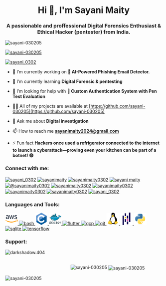 <h1 align="center">Hi 👋, I'm Sayani Maity</h1>
<h3 align="center">A passionable and proffessional Digital Forensics Enthusiast & Ethical Hacker (pentester) from India.</h3>

<p align="left"> <img src="https://komarev.com/ghpvc/?username=sayani-030205&label=Profile%20views&color=0e75b6&style=flat" alt="sayani-030205" /> </p>

<p align="left"> <a href="https://github.com/ryo-ma/github-profile-trophy"><img src="https://github-profile-trophy.vercel.app/?username=sayani-030205" alt="sayani-030205" /></a> </p>

<p align="left"> <a href="https://twitter.com/sayani_0302" target="blank"><img src="https://img.shields.io/twitter/follow/sayani_0302?logo=twitter&style=for-the-badge" alt="sayani_0302" /></a> </p>

- 🔭 I’m currently working on **🧠 AI-Powered Phishing Email Detector.**

- 🌱 I’m currently learning **Digital Forensic & pentesting**

- 🤝 I’m looking for help with **🔐 Custom Authentication System with Pen Test Evaluation**

- 👨‍💻 All of my projects are available at [https://github.com/sayani-030205](https://github.com/sayani-030205)

- 💬 Ask me about **Digital investigation**

- 📫 How to reach me **sayanimaity2024@gmail.com**

- ⚡ Fun fact **Hackers once used a refrigerator connected to the internet to launch a cyberattack—proving even your kitchen can be part of a botnet! 😄**

<h3 align="left">Connect with me:</h3>
<p align="left">
<a href="https://twitter.com/sayani_0302" target="blank"><img align="center" src="https://raw.githubusercontent.com/rahuldkjain/github-profile-readme-generator/master/src/images/icons/Social/twitter.svg" alt="sayani_0302" height="30" width="40" /></a>
<a href="https://linkedin.com/in/sayanimaity" target="blank"><img align="center" src="https://raw.githubusercontent.com/rahuldkjain/github-profile-readme-generator/master/src/images/icons/Social/linked-in-alt.svg" alt="sayanimaity" height="30" width="40" /></a>
<a href="https://kaggle.com/sayanimaity0302" target="blank"><img align="center" src="https://raw.githubusercontent.com/rahuldkjain/github-profile-readme-generator/master/src/images/icons/Social/kaggle.svg" alt="sayanimaity0302" height="30" width="40" /></a>
<a href="https://fb.com/sayani maity" target="blank"><img align="center" src="https://raw.githubusercontent.com/rahuldkjain/github-profile-readme-generator/master/src/images/icons/Social/facebook.svg" alt="sayani maity" height="30" width="40" /></a>
<a href="https://medium.com/@sayanimaity0302" target="blank"><img align="center" src="https://raw.githubusercontent.com/rahuldkjain/github-profile-readme-generator/master/src/images/icons/Social/medium.svg" alt="@sayanimaity0302" height="30" width="40" /></a>
<a href="https://www.youtube.com/c/sayanimaity0302" target="blank"><img align="center" src="https://raw.githubusercontent.com/rahuldkjain/github-profile-readme-generator/master/src/images/icons/Social/youtube.svg" alt="sayanimaity0302" height="30" width="40" /></a>
<a href="https://www.hackerrank.com/sayanimaity0302" target="blank"><img align="center" src="https://raw.githubusercontent.com/rahuldkjain/github-profile-readme-generator/master/src/images/icons/Social/hackerrank.svg" alt="sayanimaity0302" height="30" width="40" /></a>
<a href="https://www.hackerearth.com/sayanimaity0302" target="blank"><img align="center" src="https://raw.githubusercontent.com/rahuldkjain/github-profile-readme-generator/master/src/images/icons/Social/hackerearth.svg" alt="sayanimaity0302" height="30" width="40" /></a>
<a href="https://auth.geeksforgeeks.org/user/sayanimaity0302" target="blank"><img align="center" src="https://raw.githubusercontent.com/rahuldkjain/github-profile-readme-generator/master/src/images/icons/Social/geeks-for-geeks.svg" alt="sayanimaity0302" height="30" width="40" /></a>
<a href="https://discord.gg/sayani_0302" target="blank"><img align="center" src="https://raw.githubusercontent.com/rahuldkjain/github-profile-readme-generator/master/src/images/icons/Social/discord.svg" alt="sayani_0302" height="30" width="40" /></a>
</p>

<h3 align="left">Languages and Tools:</h3>
<p align="left"> <a href="https://aws.amazon.com" target="_blank" rel="noreferrer"> <img src="https://raw.githubusercontent.com/devicons/devicon/master/icons/amazonwebservices/amazonwebservices-original-wordmark.svg" alt="aws" width="40" height="40"/> </a> <a href="https://www.gnu.org/software/bash/" target="_blank" rel="noreferrer"> <img src="https://www.vectorlogo.zone/logos/gnu_bash/gnu_bash-icon.svg" alt="bash" width="40" height="40"/> </a> <a href="https://www.cprogramming.com/" target="_blank" rel="noreferrer"> <img src="https://raw.githubusercontent.com/devicons/devicon/master/icons/c/c-original.svg" alt="c" width="40" height="40"/> </a> <a href="https://www.docker.com/" target="_blank" rel="noreferrer"> <img src="https://raw.githubusercontent.com/devicons/devicon/master/icons/docker/docker-original-wordmark.svg" alt="docker" width="40" height="40"/> </a> <a href="https://flutter.dev" target="_blank" rel="noreferrer"> <img src="https://www.vectorlogo.zone/logos/flutterio/flutterio-icon.svg" alt="flutter" width="40" height="40"/> </a> <a href="https://cloud.google.com" target="_blank" rel="noreferrer"> <img src="https://www.vectorlogo.zone/logos/google_cloud/google_cloud-icon.svg" alt="gcp" width="40" height="40"/> </a> <a href="https://git-scm.com/" target="_blank" rel="noreferrer"> <img src="https://www.vectorlogo.zone/logos/git-scm/git-scm-icon.svg" alt="git" width="40" height="40"/> </a> <a href="https://www.linux.org/" target="_blank" rel="noreferrer"> <img src="https://raw.githubusercontent.com/devicons/devicon/master/icons/linux/linux-original.svg" alt="linux" width="40" height="40"/> </a> <a href="https://pandas.pydata.org/" target="_blank" rel="noreferrer"> <img src="https://raw.githubusercontent.com/devicons/devicon/2ae2a900d2f041da66e950e4d48052658d850630/icons/pandas/pandas-original.svg" alt="pandas" width="40" height="40"/> </a> <a href="https://www.python.org" target="_blank" rel="noreferrer"> <img src="https://raw.githubusercontent.com/devicons/devicon/master/icons/python/python-original.svg" alt="python" width="40" height="40"/> </a> <a href="https://www.sqlite.org/" target="_blank" rel="noreferrer"> <img src="https://www.vectorlogo.zone/logos/sqlite/sqlite-icon.svg" alt="sqlite" width="40" height="40"/> </a> <a href="https://www.tensorflow.org" target="_blank" rel="noreferrer"> <img src="https://www.vectorlogo.zone/logos/tensorflow/tensorflow-icon.svg" alt="tensorflow" width="40" height="40"/> </a> </p>

<h3 align="left">Support:</h3>
<p><a href="https://www.buymeacoffee.com/darkshadow.404"> <img align="left" src="https://cdn.buymeacoffee.com/buttons/v2/default-yellow.png" height="50" width="210" alt="darkshadow.404" /></a></p><br><br>

<p><img align="left" src="https://github-readme-stats.vercel.app/api/top-langs?username=sayani-030205&show_icons=true&locale=en&layout=compact" alt="sayani-030205" /></p>

<p>&nbsp;<img align="center" src="https://github-readme-stats.vercel.app/api?username=sayani-030205&show_icons=true&locale=en" alt="sayani-030205" /></p>

<p><img align="center" src="https://github-readme-streak-stats.herokuapp.com/?user=sayani-030205&" alt="sayani-030205" /></p>
